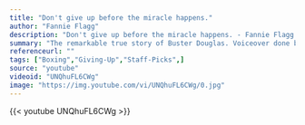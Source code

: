 ```yaml
---
title: "Don't give up before the miracle happens."
author: "Fannie Flagg"
description: "Don't give up before the miracle happens. - Fannie Flagg quotes from GetInspired365.com"
summary: "The remarkable true story of Buster Douglas. Voiceover done by the great Eric Thomas."
referenceurl: ""
tags: ["Boxing","Giving-Up","Staff-Picks",]
source: "youtube"
videoid: "UNQhuFL6CWg"
image: "https://img.youtube.com/vi/UNQhuFL6CWg/0.jpg"
---
```


{{< youtube UNQhuFL6CWg >}}
